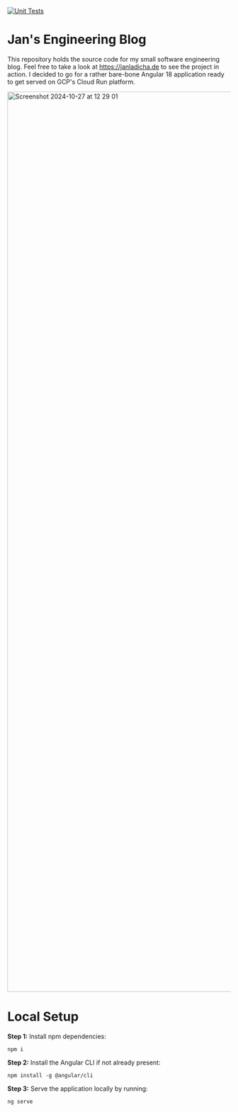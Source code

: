 [![Unit Tests](https://github.com/Jan20/blog/actions/workflows/unit-tests.yml/badge.svg?branch=main)](https://github.com/Jan20/blog/actions/workflows/unit-tests.yml)

# Jan's Engineering Blog

This repository holds the source code for my small software engineering blog. Feel free to take a look at https://janladicha.de to see the project in action. I decided to go for a rather bare-bone Angular 18 application ready to get served on GCP's Cloud Run platform.

<img width="2032" alt="Screenshot 2024-10-27 at 12 29 01" src="https://github.com/user-attachments/assets/e738e7e6-128c-4106-b401-0a81ebefdf36">

# Local Setup

**Step 1:** Install npm dependencies:

```
npm i
```

**Step 2:** Install the Angular CLI if not already present:

```
npm install -g @angular/cli
```

**Step 3:** Serve the application locally by running:

```
ng serve
```
